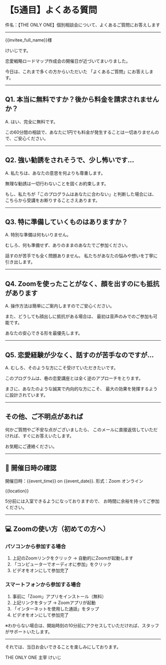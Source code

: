 # 【5通目】よくある質問

件名：【THE ONLY ONE】個別相談会について、よくあるご質問にお答えします

---

{{invitee_full_name}}様

けいじです。

恋愛戦略ロードマップ作成会の開催日が近づいてまいりました。

今日は、これまで多くの方からいただいた
「よくあるご質問」にお答えします。

---

## Q1. 本当に無料ですか？後から料金を請求されませんか？

A. はい、完全に無料です。

この60分間の相談で、あなたに1円でも料金が発生することは一切ありませんので、ご安心ください。

---

## Q2. 強い勧誘をされそうで、少し怖いです…

A. 私たちは、あなたの意思を何よりも尊重します。

無理な勧誘は一切行わないことを固くお約束します。

もし、私たちが「このプログラムはあなたに合わない」と判断した場合には、
こちらから受講をお断りすることさえあります。

---

## Q3. 特に準備していくものはありますか？

A. 特別な準備は何もいりません。

むしろ、何も準備せず、ありのままのあなたでご参加ください。

話すのが苦手でも全く問題ありません。
私たちがあなたの悩みや想いを丁寧に引き出します。

---

## Q4. Zoomを使ったことがなく、顔を出すのにも抵抗があります

A. 操作方法は簡単にご案内しますのでご安心ください。

また、どうしても顔出しに抵抗がある場合は、
最初は音声のみでのご参加も可能です。

あなたの安心できる形を最優先します。

---

## Q5. 恋愛経験が少なく、話すのが苦手なのですが…

A. むしろ、そのような方にこそ受けていただきたいです。

このプログラムは、巷の恋愛講座とは全く逆のアプローチをとります。

まさに、あなたのような誠実で内向的な方にこそ、
最大の効果を発揮するように設計されています。

---

## その他、ご不明点があれば

何かご質問やご不安な点がございましたら、
このメールに直接返信していただければ、すぐにお答えいたします。

お気軽にご連絡ください。

---

## 📅 開催日時の確認

開催日時：{{event_time}} on {{event_date}}.
形式：Zoom オンライン

{{location}}

5分前には入室できるようになっておりますので、
お時間に余裕を持ってご参加ください。

---

## 💻 Zoomの使い方（初めての方へ）

### パソコンから参加する場合
1. 上記のZoomリンクをクリック → 自動的にZoomが起動します
2. 「コンピューターでオーディオに参加」をクリック
3. ビデオをオンにして参加完了

### スマートフォンから参加する場合
1. 事前に「Zoom」アプリをインストール（無料）
2. 上記リンクをタップ → Zoomアプリが起動
3. 「インターネットを使用した通話」をタップ
4. ビデオをオンにして参加完了

※わからない場合は、開始時刻の10分前にアクセスしていただければ、スタッフがサポートいたします。

---

それでは、当日お会いできることを楽しみにしております。

THE ONLY ONE 主宰
けいじ
